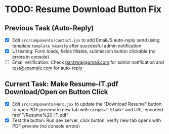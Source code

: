 # TODO: Resume Download Button Fix

## Previous Task (Auto-Reply)
- [x] Edit `src/components/Contact.jsx` to add EmailJS auto-reply send using template `template_kmuv1fp` after successful admin notification
- [x] UI testing: Form loads, fields fillable, submission button clickable (no errors in console)
- [ ] Email verification: Check paratwaj@gmail.com for admin notification and test@example.com for auto-reply

## Current Task: Make Resume-IT.pdf Download/Open on Button Click
- [x] Edit `src/components/Hero.jsx` to update the "Download Resume" button to open PDF preview in new tab with `target="_blank"` and URL-encoded href "/Resume%20-IT.pdf"
- [x] Test the button: Run dev server, click button, verify new tab opens with PDF preview (no console errors)
